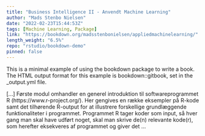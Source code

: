 ```yaml
---
title: "Business Intelligence II - Anvendt Machine Learning"
author: "Mads Stenbo Nielsen"
date: "2022-02-23T15:44:53Z"
tags: [Machine Learning, Package]
link: "https://bookdown.org/madsstenbonielsen/appliedmachinelearning/"
length_weight: "6.5%"
repo: "rstudio/bookdown-demo"
pinned: false
---
```


<p>This is a minimal example of using the bookdown package to write a book. The HTML output format for this example is bookdown::gitbook, set in the _output.yml file.</p> [...] Første modul omhandler en generel introduktion til softwareprogrammet R (https://www.r-project.org/). Her gengives en række eksempler på R-kode samt det tilhørende R-output for at illustrere forskellige grundlæggende funktionaliteter i programmet. Programmet R tager koder som input, så hver gang man skal have udført noget, skal man skrive de(n) relevante kode(r), som herefter eksekveres af programmet og giver det ...
